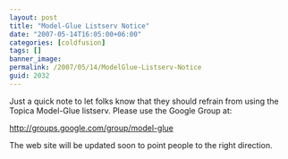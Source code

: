 ```yaml
---
layout: post
title: "Model-Glue Listserv Notice"
date: "2007-05-14T16:05:00+06:00"
categories: [coldfusion]
tags: []
banner_image: 
permalink: /2007/05/14/ModelGlue-Listserv-Notice
guid: 2032
---
```


Just a quick note to let folks know that they should refrain from using the Topica Model-Glue listserv. Please use the Google Group at:

<a href="http://groups.google.com/group/model-glue">http://groups.google.com/group/model-glue</a>

The web site will be updated soon to point people to the right direction.